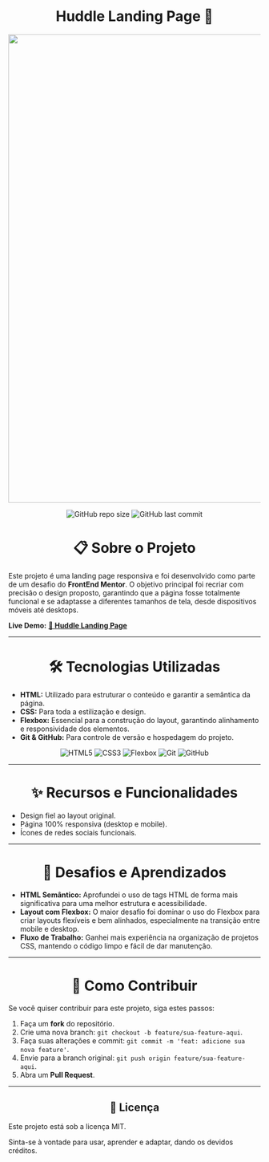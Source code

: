 <h1 align="center">Huddle Landing Page 🚀</h1>

<p align="center">
  <img width="1906" height="934" alt="image" src="https://github.com/user-attachments/assets/474ada9a-1516-4e01-abda-68f238137c91" />
</p>

<div align="center">
  
![GitHub repo size](https://img.shields.io/github/repo-size/Janainammeira/FrontEndMentor---Huddle-landing-page?color=blue) 
![GitHub last commit](https://img.shields.io/github/last-commit/Janainammeira/FrontEndMentor---Huddle-landing-page?color=brightgreen)

</div>

<h1 align="center"> 📋 Sobre o Projeto</h1>

Este projeto é uma landing page responsiva e foi desenvolvido como parte de um desafio do **FrontEnd Mentor**. O objetivo principal foi recriar com precisão o design proposto, garantindo que a página fosse totalmente funcional e se adaptasse a diferentes tamanhos de tela, desde dispositivos móveis até desktops.

**Live Demo:** [**🔗 Huddle Landing Page**](https://janainammeira.github.io/FrontEndMentor---Huddle-landing-page/)

---

<h1 align="center"> 🛠️ Tecnologias Utilizadas </h1>

* **HTML:** Utilizado para estruturar o conteúdo e garantir a semântica da página.
* **CSS:** Para toda a estilização e design.
* **Flexbox:** Essencial para a construção do layout, garantindo alinhamento e responsividade dos elementos.
* **Git & GitHub:** Para controle de versão e hospedagem do projeto.

<p align="center">
  <img alt="HTML5" src="https://img.shields.io/badge/HTML5-E34F26?style=for-the-badge&logo=html5&logoColor=white" />
  <img alt="CSS3" src="https://img.shields.io/badge/CSS3-1572B6?style=for-the-badge&logo=css3&logoColor=white" />
  <img alt="Flexbox" src="https://img.shields.io/badge/Flexbox-3670A0?style=for-the-badge&logo=flexbox&logoColor=white" />
  <img alt="Git" src="https://img.shields.io/badge/Git-F05032?style=for-the-badge&logo=git&logoColor=white" />
  <img alt="GitHub" src="https://img.shields.io/badge/GitHub-100000?style=for-the-badge&logo=github&logoColor=white" />
</p>

---

<h1 align="center"> ✨ Recursos e Funcionalidades  </h1>

* Design fiel ao layout original.
* Página 100% responsiva (desktop e mobile).
* Ícones de redes sociais funcionais.

---

<h1 align="center"> 🧠 Desafios e Aprendizados </h1>

* **HTML Semântico:** Aprofundei o uso de tags HTML de forma mais significativa para uma melhor estrutura e acessibilidade.
* **Layout com Flexbox:** O maior desafio foi dominar o uso do Flexbox para criar layouts flexíveis e bem alinhados, especialmente na transição entre mobile e desktop.
* **Fluxo de Trabalho:** Ganhei mais experiência na organização de projetos CSS, mantendo o código limpo e fácil de dar manutenção.

---

<h1 align="center"> 🤝 Como Contribuir  </h1>

Se você quiser contribuir para este projeto, siga estes passos:
1.  Faça um **fork** do repositório.
2.  Crie uma nova branch: `git checkout -b feature/sua-feature-aqui`.
3.  Faça suas alterações e commit: `git commit -m 'feat: adicione sua nova feature'`.
4.  Envie para a branch original: `git push origin feature/sua-feature-aqui`.
5.  Abra um **Pull Request**.

---

## <div align="center">📜 Licença </div>

<p> Este projeto está sob a licença MIT. </p>
<p>Sinta-se à vontade para usar, aprender e adaptar, dando os devidos créditos.</p>
